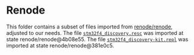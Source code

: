 # Renode

This folder contains a subset of files imported from [renode/renode](https://github.com/renode/renode/), adjusted to our needs.
The file [`stm32f4_discovery.resc`](https://github.com/renode/renode/blob/4b08e55721d33efaf048c68eca6aabc0846eaf7b/scripts/single-node/stm32f4_discovery.resc) was imported at state renode/renode@4b08e55.
The file [`stm32f4_discovery-kit.repl`](https://github.com/renode/renode/blob/381e0c59bd97a1e5f5348222bbeeec5588a68575/platforms/boards/stm32f4_discovery-kit.repl) was imported at state renode/renode@381e0c5.

